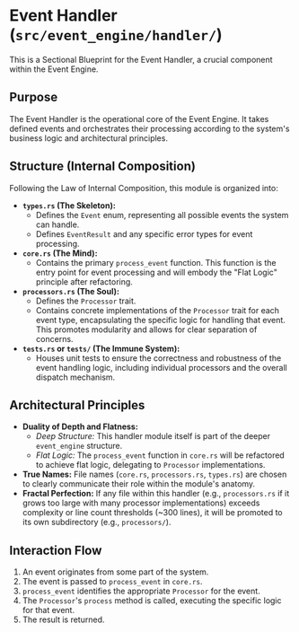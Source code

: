 # Event Handler (`src/event_engine/handler/`)

This is a Sectional Blueprint for the Event Handler, a crucial component within the Event Engine.

## Purpose

The Event Handler is the operational core of the Event Engine. It takes defined events and orchestrates their processing according to the system's business logic and architectural principles.

## Structure (Internal Composition)

Following the Law of Internal Composition, this module is organized into:

*   **`types.rs` (The Skeleton):**
    *   Defines the `Event` enum, representing all possible events the system can handle.
    *   Defines `EventResult` and any specific error types for event processing.
*   **`core.rs` (The Mind):**
    *   Contains the primary `process_event` function. This function is the entry point for event processing and will embody the "Flat Logic" principle after refactoring.
*   **`processors.rs` (The Soul):**
    *   Defines the `Processor` trait.
    *   Contains concrete implementations of the `Processor` trait for each event type, encapsulating the specific logic for handling that event. This promotes modularity and allows for clear separation of concerns.
*   **`tests.rs` or `tests/` (The Immune System):**
    *   Houses unit tests to ensure the correctness and robustness of the event handling logic, including individual processors and the overall dispatch mechanism.

## Architectural Principles

*   **Duality of Depth and Flatness:**
    *   *Deep Structure:* This handler module itself is part of the deeper `event_engine` structure.
    *   *Flat Logic:* The `process_event` function in `core.rs` will be refactored to achieve flat logic, delegating to `Processor` implementations.
*   **True Names:** File names (`core.rs`, `processors.rs`, `types.rs`) are chosen to clearly communicate their role within the module's anatomy.
*   **Fractal Perfection:** If any file within this handler (e.g., `processors.rs` if it grows too large with many processor implementations) exceeds complexity or line count thresholds (~300 lines), it will be promoted to its own subdirectory (e.g., `processors/`).

## Interaction Flow

1.  An event originates from some part of the system.
2.  The event is passed to `process_event` in `core.rs`.
3.  `process_event` identifies the appropriate `Processor` for the event.
4.  The `Processor`'s `process` method is called, executing the specific logic for that event.
5.  The result is returned.
